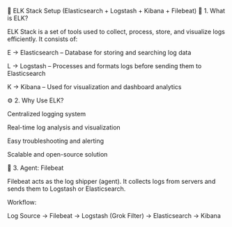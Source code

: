🧠 ELK Stack Setup (Elasticsearch + Logstash + Kibana + Filebeat)
📌 1. What is ELK?

ELK Stack is a set of tools used to collect, process, store, and visualize logs efficiently.
It consists of:

E → Elasticsearch – Database for storing and searching log data

L → Logstash – Processes and formats logs before sending them to Elasticsearch

K → Kibana – Used for visualization and dashboard analytics

⚙️ 2. Why Use ELK?

Centralized logging system

Real-time log analysis and visualization

Easy troubleshooting and alerting

Scalable and open-source solution

🧩 3. Agent: Filebeat

Filebeat acts as the log shipper (agent).
It collects logs from servers and sends them to Logstash or Elasticsearch.

Workflow:

Log Source → Filebeat → Logstash (Grok Filter) → Elasticsearch → Kibana
